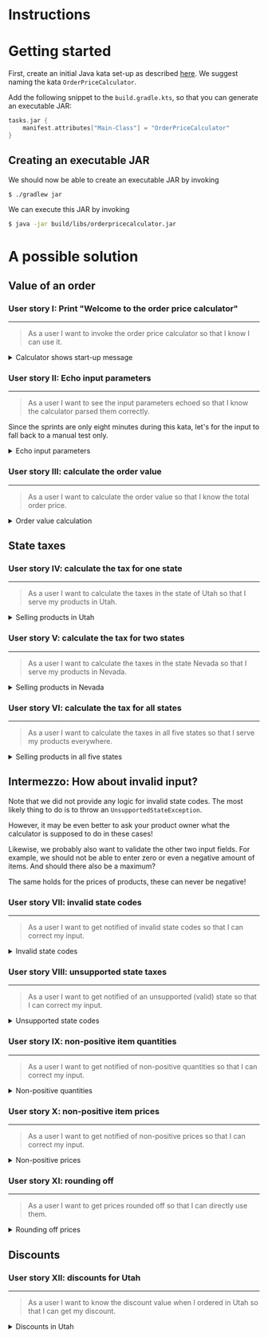 # Instructions

# Getting started

First, create an initial Java kata set-up as described [here](https://github.com/zhendrikse/tdd/tree/master/cookiecutter).
We suggest naming the kata `OrderPriceCalculator`.

Add the following snippet to the `build.gradle.kts`, so that you can generate an executable JAR:

```kotlin
tasks.jar {
    manifest.attributes["Main-Class"] = "OrderPriceCalculator"
}
```

## Creating an executable JAR

We should now be able to create an executable JAR by invoking

```bash
$ ./gradlew jar
```

We can execute this JAR by invoking

```bash
$ java -jar build/libs/orderpricecalculator.jar
```

# A possible solution

## Value of an order

### **User story I**: Print "Welcome to the order price calculator"
---

> As a user I want to invoke the order price calculator so that I know I can use it.

<details>
  <summary>Calculator shows start-up message</summary>

Let's write a test first:

```java
class OrderPriceCalculatorTest {
    @Test 
    void calculatorShowsStartUpMessage() {
        OrderPriceCalculator classUnderTest = new OrderPriceCalculator();
        assertEquals(classUnderTest.getStartUpMessage(), "Welcome to the order price calculator!");
    }
}
```

and make it pass

```java
public class OrderPriceCalculator {
    public String getStartUpMessage() {
        return "Welcome to the order price calculator!";
    }
    // ...
```

Also, we need to verify the output when we run the executable JAR file:

```bash
$ java -jar build/libs/orderpricecalculator.jar 
Picked up JAVA_TOOL_OPTIONS:  -Xmx3489m
Welcome to the order price calculator!
```

</details>

### **User story II**: Echo input parameters
---

> As a user I want to see the input parameters echoed so that I know the calculator parsed them correctly.

Since the sprints are only eight minutes during this kata, let's for the input to fall back to a manual test only.

<details>
  <summary>Echo input parameters</summary>

Let's collect all parameters into one value (i.e. immutable) object:

```java
public class InputParameters {
    public final int quantity;
    public final double price;
    public final String state;

    public InputParameters(final int quantity, final double price, final String state) {
        this.quantity = quantity;
        this.price = price;
        this.state = state;
    }

    public String toString() {
        return "Quantity: " + quantity + ", Price: " + price + ", State: " + state;
    }
}
```

With this object, we can easily read the input parameters from the command line

```java
    // ...

    public InputParameters readInputParameters() {
        try (Scanner scanner = new Scanner(System.in)) {
            System.out.print("How many items: ");
            Integer numberOfItems = scanner.nextInt();

            System.out.print("Price item: ");
            Double pricePerItem = scanner.nextDouble();

            System.out.print("Two-letter state code: ");
            String stateCode = scanner.next();

            return new InputParameters(numberOfItems, pricePerItem, stateCode);
        }
    }

    public static void main(String[] args) {
        final OrderPriceCalculator calculator = new OrderPriceCalculator();
        System.out.println(calculator.getStartUpMessage());
        System.out.println(calculator.readInputParameters());
    }
}
```
</details>

### **User story III**: calculate the order value
---

> As a user I want to calculate the order value so that I know the total order price.

<details>
<summary>Order value calculation</summary>

Let's write a test first!

```java
@Test
void calculatesOrderValue() {
    assertEquals(calculator.calculateOrderValue(2, 345.00), 690.00);
}
```

We can make this test pass by adding the `calculateOrderValue()` method to the production code:

```java
Double calculateOrderValue(final int quantity, final double price) {
    return quantity * price;
}
```

Finally, this should also be echoed on the console:

```java
public static void main(String[] args) {
    final OrderPriceCalculator calculator = new OrderPriceCalculator();
    System.out.println(calculator.getStartUpMessage());

    final InputParameters input = calculator.readInputParameters();
    System.out.println(input);
    System.out.println(calculator.calculateOrderValue(input.quantity, input.price));
}
```
</details>

## State taxes

### **User story IV**: calculate the tax for one state
---

> As a user I want to calculate the taxes in the state of Utah so that I serve my products in Utah.

<details>
<summary>Selling products in Utah</summary>

Let's write a test first!

```java
@Test
void calculatesTaxesInUtah() {
    OrderPriceCalculator classUnderTest = new OrderPriceCalculator();
    assertEquals(classUnderTest.calculateTax(new InputParameters(2, 345.00, "UT")), 47.265);
}
```

We can make this test pass by adding the `calculateTax()` method to the production code:

```java
Double calculateTax(final InputParameters input) {
    return calculateOrderValue(input.quantity, input.price) * 6.85 * 0.01;
}
```

Finally, this should also be echoed on the console:

```java
public static void main(String[] args) {
    final OrderPriceCalculator calculator = new OrderPriceCalculator();
    System.out.println(calculator.getStartUpMessage());

    final InputParameters input = calculator.readInputParameters();
    System.out.println(input);
    System.out.println(calculator.calculateTax(input));
}
```

</details>

### **User story V**: calculate the tax for two states
---

> As a user I want to calculate the taxes in the state Nevada so that I serve my products in Nevada.

<details>
<summary>Selling products in Nevada</summary>

Let's write a test first!

```java
@Test
void calculatesTaxesInNevada() {
    OrderPriceCalculator classUnderTest = new OrderPriceCalculator();
    assertEquals(classUnderTest.calculateTax(new InputParameters(2, 345.00, "NV")), 55.20);
}
```

We make this test pass easily

```java
public Double calculateTax(final InputParameters input) {
    if (input.state.equals("UT"))
        return calculateOrderValue(input.quantity, input.price) * 6.85 * 0.01;

    return calculateOrderValue(input.quantity, input.price) * 8.00 * 0.01;
}
```

No further changes in the `main()` method are needed at this point.

</details>

### **User story VI**: calculate the tax for all states
---

> As a user I want to calculate the taxes in all five states so that I serve my products everywhere.

<details>
<summary>Selling products in all five states</summary>

Let's write a test first!

```java
@Test 
void calculatesTaxesInTexas() {
    assertEquals(calculator.calculateTax(new InputParameters(2, 345.00, "TX")), 43.125);
}
```

We make this test pass by

```java
public Double calculateTax(final InputParameters input) {
    if (input.state.equals("UT"))
        return calculateOrderValue(input.quantity, input.price) * 6.85 * 0.01;
    else if (input.state.equals("TX"))
        return calculateOrderValue(input.quantity, input.price) * 6.25 * 0.01;

    return calculateOrderValue(input.quantity, input.price) * 8.00 * 0.01;
}
```

which can then easily be refactored to

```java
public class OrderPriceCalculator {
    private Map<String, Double> stateTaxMap = new HashMap<>();

    // ...

    public Double calculateTax(final InputParameters input) {
        return calculateOrderValue(input.quantity, input.price) * stateTaxMap.get(input.state) * 0.01;
    }

    public void configure(String state, double tax) {
        stateTaxMap.put(state, tax);
    }

    public static void main(String[] args) {
        final OrderPriceCalculator calculator = new OrderPriceCalculator();
        calculator.configure("UT", 6.85);
        calculator.configure("NV", 8.00);
        calculator.configure("TX", 6.25);
        calculator.configure("AL", 4.00);
        calculator.configure("CA", 8.25);
    
        // ...
```
</details>

## Intermezzo: How about invalid input?

Note that we did not provide any logic for invalid state codes.
The most likely thing to do is to throw an `UnsupportedStateException`.

However, it may be even better to ask your product owner what the calculator
is supposed to do in these cases!

Likewise, we probably also want to validate the other two input fields.
For example, we should not be able to enter zero or even a negative amount
of items. And should there also be a maximum?

The same holds for the prices of products, these can never be
negative!

### **User story VII**: invalid state codes
---

> As a user I want to get notified of invalid state codes so that I can correct my input.

<details>
<summary>Invalid state codes</summary>

Let's write a test first!

```java
@Test 
void letsUserKnowThatStateCodeIsinvalid() {
    IllegalArgumentException thrown = assertThrows(
        IllegalArgumentException.class,
        () -> calculator.calculateTax(new InputParameters(2, 345.00, "99")),
        "Expected calculateTax() to throw, but it didn't"
        );
}
```

We can make this test pass by introducing an enumeration for the state codes:

```java
enum State {
    NY,
    TX,
    NV,
    CA,
    AL,
    UT
}
```

And removing the [primitive obsession](https://refactoring.guru/smells/primitive-obsession) code smells in the `InputParameters`, `OrderPriceCalculator`, and `OrderPriceCalculatorTest`

```java
public class InputParameters {
    public final int quantity;
    public final double price;
    public final State state;

    public InputParameters(final int quantity, final double price, final String state) {
        if (quantity < 1) throw new IllegalArgumentException("Quantity should be positive");
        if (price < 0) throw new IllegalArgumentException("Price should be positive");

        this.quantity = quantity;
        this.price = price;
        this.state = State.valueOf(state);
    }

    // ...
```

As the sprints are so short, we'll leave the other two [primitive obsession](https://refactoring.guru/smells/primitive-obsession) code smells
for the price and quantity alone for the time being.

</details>

### **User story VIII**: unsupported state taxes
---

> As a user I want to get notified of an unsupported (valid) state so that I can correct my input.

<details>
<summary>Unsupported state codes</summary>

Let's write a test first!

```java
@Test 
void letsUserKnowThatStateCodeIsUnsupported() {
    UnsupportedStateException thrown = assertThrows(
        UnsupportedStateException.class,
        () -> calculator.calculateTax(new InputParameters(2, 345.00, "NY")),
        "Expected calculateTax() to throw, but it didn't"
        );

        assertTrue(thrown.getMessage().contains("Unsupported state: 'NY'"));
}
```

We can make this test pass by modifying the `calculateTax()` method:

```java
public Double calculateTax(final InputParameters input) {
    if (!stateTaxMap.containsKey(input.state))
        throw new UnsupportedStateException("Unknown state code: '" + input.state + "'");
    return input.quantity * input.price * stateTaxMap.get(input.state) * 0.01;
}
```

</details>

### **User story IX**: non-positive item quantities
---

> As a user I want to get notified of non-positive quantities so that I can correct my input.

<details>
<summary>Non-positive quantities</summary>

Let's write a test first!

```java
@Test 
void letsUserKnowThatNonPositiveQuantityIsUnsupported() {
    IllegalArgumentException thrown = assertThrows(
        IllegalArgumentException.class,
        () -> calculator.calculateTax(new InputParameters(0, 345.00, "UT")),
        "Expected calculateTax() to throw, but it didn't"
        );

        assertTrue(thrown.getMessage().contains("Quantity should be positive"));
}
```
We can make this test pass by adding a guard statement to the constructor of the input parameters:

```java
    public InputParameters(final int quantity, final double price, final String state) {
        if (quantity < 1) throw new IllegalArgumentException("Quantity should be positive");

        // ...
```
</details>

### **User story X**: non-positive item prices
---

> As a user I want to get notified of non-positive prices so that I can correct my input.

<details>
<summary>Non-positive prices</summary>

Let's write a test first!

```java
@Test 
void letsUserKnowThatNonPositivePriceIsUnsupported() {
    IllegalArgumentException thrown = assertThrows(
        IllegalArgumentException.class,
        () -> calculator.calculateTax(new InputParameters(1, -345.00, "UT")),
        "Expected calculateTax() to throw, but it didn't"
        );

        assertTrue(thrown.getMessage().contains("Price should be positive"));
}
```
We can make this test pass by adding a guard statement to the constructor of the input parameters:

```java
    public InputParameters(final int quantity, final double price, final String state) {
        if (price < 0) throw new IllegalArgumentException("Price should be positive");
        if (quantity < 1) throw new IllegalArgumentException("Quantity should be positive");

        // ...
```
</details>

### **User story XI**: rounding off
---

> As a user I want to get prices rounded off so that I can directly use them.

<details>
<summary>Rounding off prices</summary>

Let's write a test first!

```java
@Test
void calculatesRoundedTotalPrice() {
    assertEquals(calculator.calculateRoundedTotalPrice(new InputParameters(2, 345.00, "TX")), 733.13);
}
```

We make this test pass by adding a `` method

```java
public Double calculateRoundedTotalPrice(final InputParameters input) {
    return Math.round(100 * (calculateOrderValue(input.quantity, input.price) + calculateTax(input))) / 100.0;
}
```

By invoking this method in the `main()`, we get the desired endresult:

```java
public static void main(String[] args) {
    // ...

    final InputParameters input = calculator.readInputParameters();
    System.out.println(input);
    System.out.println("Grand total: " + calculator.calculateRoundedTotalPrice(input));
}
```

</details>

## Discounts


### **User story XII**: discounts for Utah
---

> As a user I want to know the discount value when I ordered in Utah so that I can get my discount.

<details>
<summary>Discounts in Utah</summary>

Let's write a test first!

```java
@Test
void calculatesDiscountForUtah() {
    assertEquals(calculator.calculateDiscountValue(new InputParameters(2, 345.00, "UT")), 20.70);
}
```

and the production code to make the test pass

```java
Double calculateDiscountValue(final InputParameters input) {
    return 0.03 * input.quantity * input.price;
}
```
</details>